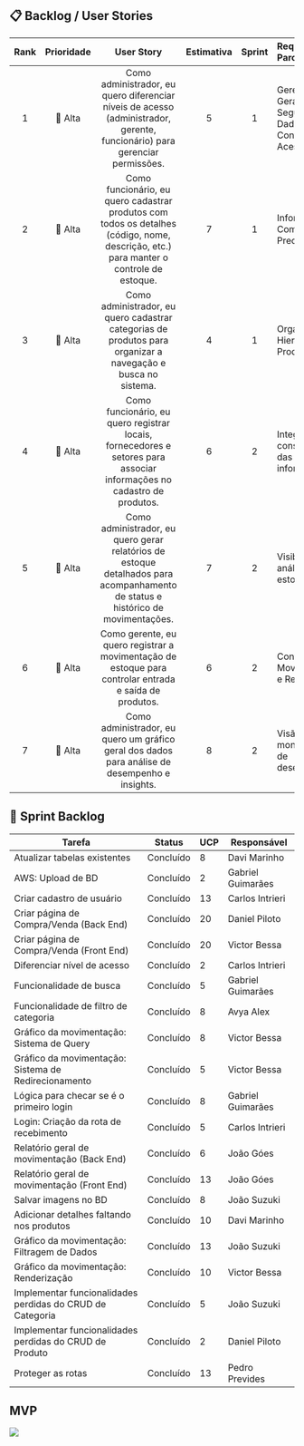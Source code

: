 ## 📋 Backlog / User Stories

| Rank | Prioridade | User Story | Estimativa | Sprint | Requisitos do Parceiro |
|:----:|:----------:|:----------:|:----------:|:------:|:-----------------------|
| 1 | 🔴 Alta | Como administrador, eu quero diferenciar níveis de acesso (administrador, gerente, funcionário) para gerenciar permissões. | 5 | 1 | Gerenciamento Geral, Segurança de Dados, Controle de Acessos |
| 2 | 🔴 Alta | Como funcionário, eu quero cadastrar produtos com todos os detalhes (código, nome, descrição, etc.) para manter o controle de estoque. | 7 | 1 | Informações Completas e Precisas |
| 3 | 🔴 Alta | Como administrador, eu quero cadastrar categorias de produtos para organizar a navegação e busca no sistema. | 4 | 1 | Organização Hierárquica dos Produtos |
| 4 | 🔴 Alta | Como funcionário, eu quero registrar locais, fornecedores e setores para associar informações no cadastro de produtos. | 6 | 2 | Integridade e consistência das informações |
| 5 | 🔴 Alta | Como administrador, eu quero gerar relatórios de estoque detalhados para acompanhamento de status e histórico de movimentações. | 7 | 2 | Visibilidade e análise de estoque |
| 6 | 🔴 Alta | Como gerente, eu quero registrar a movimentação de estoque para controlar entrada e saída de produtos. | 6 | 2 | Controle de Movimentações e Responsável |
| 7 | 🔴 Alta | Como administrador, eu quero um gráfico geral dos dados para análise de desempenho e insights. | 8 | 2 | Visão geral e monitoramento de desempenho |

## 📆 Sprint Backlog

| **Tarefa**                                          | **Status**   | **UCP** | **Responsável**      |
|-----------------------------------------------------|--------------|---------|----------------------|
| Atualizar tabelas existentes                        | Concluído    | 8       | Davi Marinho         |
| AWS: Upload de BD                                   | Concluído    | 2       | Gabriel Guimarães    |
| Criar cadastro de usuário                           | Concluído    | 13      | Carlos Intrieri      |
| Criar página de Compra/Venda (Back End)             | Concluído    | 20      | Daniel Piloto        |
| Criar página de Compra/Venda (Front End)            | Concluído    | 20      | Victor Bessa         |
| Diferenciar nível de acesso                         | Concluído    | 2       | Carlos Intrieri      |
| Funcionalidade de busca                             | Concluído    | 5       | Gabriel Guimarães    |
| Funcionalidade de filtro de categoria               | Concluído    | 8       | Avya Alex            |
| Gráfico da movimentação: Sistema de Query           | Concluído    | 8       | Victor Bessa         |
| Gráfico da movimentação: Sistema de Redirecionamento | Concluído   | 5       | Victor Bessa         |
| Lógica para checar se é o primeiro login            | Concluído    | 8       | Gabriel Guimarães    |
| Login: Criação da rota de recebimento               | Concluído    | 5       | Carlos Intrieri      |
| Relatório geral de movimentação (Back End)          | Concluído    | 6       | João Góes            |
| Relatório geral de movimentação (Front End)         | Concluído    | 13      | João Góes            |
| Salvar imagens no BD                                | Concluído    | 8       | João Suzuki          |
| Adicionar detalhes faltando nos produtos            | Concluído    | 10      | Davi Marinho         |
| Gráfico da movimentação: Filtragem de Dados         | Concluído    | 13      | João Suzuki          |
| Gráfico da movimentação: Renderização               | Concluído    | 10      | Victor Bessa         |
| Implementar funcionalidades perdidas do CRUD de Categoria | Concluído | 5       | João Suzuki       |
| Implementar funcionalidades perdidas do CRUD de Produto | Concluído | 2       | Daniel Piloto       |
| Proteger as rotas                                   | Concluído    | 13      | Pedro Prevides       |

## MVP

<img src="./mvp-sprint-2.gif">